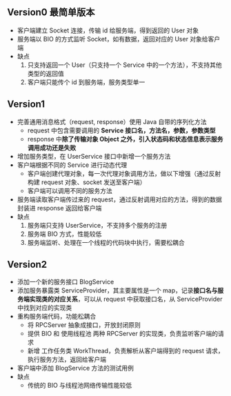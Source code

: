 ## Version0 最简单版本

- 客户端建立 Socket 连接，传输 id 给服务端，得到返回的 User 对象
- 服务端以 BIO 的方式监听 Socket，如有数据，返回对应的 User 对象给客户端
- 缺点
  1. 只支持返回一个 User（只支持一个 Service 中的一个方法），不支持其他类型的返回值
  2. 客户端只能传个 id 到服务端，服务类型单一



## Version1

- 完善通用消息格式（request, response）使用 Java 自带的序列化方法
  - request 中包含需要调用的 **Service 接口名，方法名，参数，参数类型**
  - response 中**除了传输对象 Object 之外，引入状态码和状态信息表示服务调用成功还是失败**
- 增加服务类型，在 UserService 接口中新增一个服务方法
- 客户端根据不同的 Service 进行动态代理
  - 客户端创建代理对象，每一次代理对象调用方法，做以下增强（通过反射构建 request 对象、socket 发送至客户端）
  - 客户端可以调用不同的服务方法
- 服务端读取客户端传过来的 request，通过反射调用对应的方法，得到的数据封装进 response 返回给客户端
- 缺点
  1. 服务端只支持 UserService，不支持多个服务的注册
  2. 服务端 BIO 方式，性能较低
  3. 服务端监听、处理在一个线程的代码块中执行，需要松耦合



## Version2

- 添加一个新的服务接口 BlogService
- 添加服务暴露类 ServiceProvider，其主要属性是一个 map，记录**接口名与服务端实现类的对应关系**，可以从 request 中获取接口名，从 ServiceProvider 中找到对应的实现类
- 重构服务端代码，功能松耦合
  - 将 RPCServer 抽象成接口，开放封闭原则
  - 提供 BIO 和 使用线程池 两种 RPCServer 的实现类，负责监听客户端的请求
  - 新增 工作任务类 WorkThread，负责解析从客户端得到的 request 请求，执行服务方法，返回给客户端
- 客户端中添加 BlogService 方法的测试用例
- 缺点
  - 传统的 BIO 与线程池网络传输性能较低